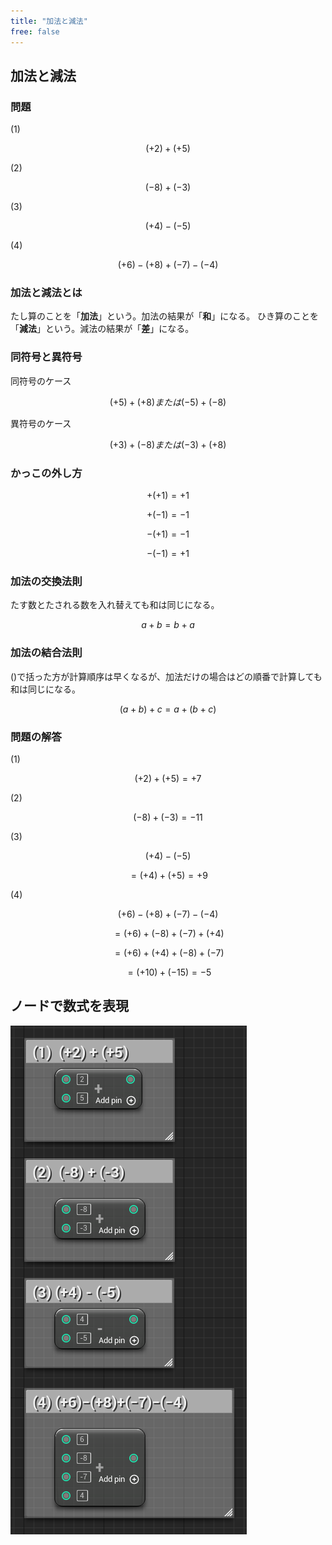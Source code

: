 ```yaml
---
title: "加法と減法"
free: false
---
```


## 加法と減法

### 問題

(1) 

$$
(+2) + (+5)
$$

(2)

$$
(-8) + (-3)
$$

(3)

$$
(+4) - (-5)
$$

(4)

$$
(+6) - (+8) + (-7) - (-4)
$$


### 加法と減法とは

たし算のことを「**加法**」という。加法の結果が「**和**」になる。
ひき算のことを「**減法**」という。減法の結果が「**差**」になる。

### 同符号と異符号

同符号のケース

$$
(+5) + (+8) または(-5) + (-8)
$$

異符号のケース

$$
(+3) + (-8) または (-3) + (+8)
$$

### かっこの外し方

$$
+(+1) = +1
$$

$$
+(-1) = -1
$$

$$
-(+1) = -1
$$

$$
-(-1) = +1
$$

### 加法の交換法則

たす数とたされる数を入れ替えても和は同じになる。

$$
a + b = b + a
$$

### 加法の結合法則

()で括った方が計算順序は早くなるが、加法だけの場合はどの順番で計算しても和は同じになる。

$$
(a + b) + c = a + (b + c)
$$

### 問題の解答

(1) 

$$
(+2) + (+5) = +7
$$

(2)

$$
(-8) + (-3) = -11
$$

(3)

$$
(+4) - (-5) 
$$

$$
= (+4) + (+5) = +9
$$

(4)

$$
(+6) - (+8) + (-7) - (-4)
$$

$$
= (+6) + (-8) + (-7) + (+4)
$$

$$
= (+6) + (+4) + (-8) + (-7) 
$$

$$
= (+10) + (-15) = -5
$$

## ノードで数式を表現

![](/images/books/book-ue5_mathematical_programming/chap_02_addition_and_subtraction/2022-07-10-16-56-00.png)

